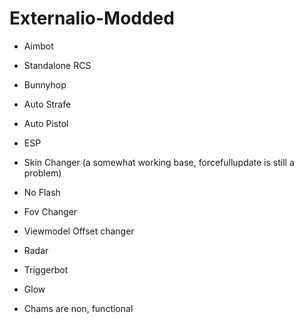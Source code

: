 # Externalio-Modded

* Aimbot
* Standalone RCS
* Bunnyhop
* Auto Strafe
* Auto Pistol
* ESP
* Skin Changer (a somewhat working base, forcefullupdate is still a problem)
* No Flash
* Fov Changer
* Viewmodel Offset changer
* Radar 
* Triggerbot
* Glow

* Chams are non, functional
